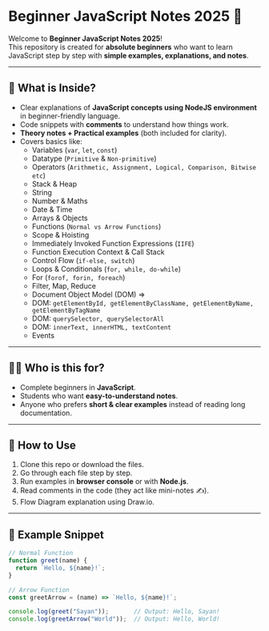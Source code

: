 # Beginner JavaScript Notes 2025 📘

Welcome to **Beginner JavaScript Notes 2025**!  
This repository is created for **absolute beginners** who want to learn JavaScript step by step with **simple examples, explanations, and notes**.  

---

## 📌 What is Inside?
- Clear explanations of **JavaScript concepts using NodeJS environment** in beginner-friendly language.  
- Code snippets with **comments** to understand how things work.  
- **Theory notes + Practical examples** (both included for clarity).  
- Covers basics like:
  - Variables (`var`, `let`, `const`)
  - Datatype (`Primitive` & `Non-primitive`)
  - Operators (`Arithmetic, Assignment, Logical, Comparison, Bitwise etc`)
  - Stack & Heap
  - String 
  - Number & Maths
  - Date & Time
  - Arrays & Objects
  - Functions (`Normal vs Arrow Functions`)
  - Scope & Hoisting
  - Immediately Invoked Function Expressions (`IIFE`)
  - Function Execution Context & Call Stack
  - Control Flow (`if-else, switch`)
  - Loops & Conditionals (`for, while, do-while`)
  - For (`forof, forin, foreach`)
  - Filter, Map, Reduce
  - Document Object Model (DOM) =>
  - DOM: `getElementById, getElementByClassName, getElementByName, getElementByTagName`
  - DOM: `querySelector, querySelectorAll`
  - DOM: `innerText, innerHTML, textContent`
  - Events

---

## 🧑‍🎓 Who is this for?
- Complete beginners in **JavaScript**.
- Students who want **easy-to-understand notes**.
- Anyone who prefers **short & clear examples** instead of reading long documentation.

---

## 🚀 How to Use
1. Clone this repo or download the files.
2. Go through each file step by step.
3. Run examples in **browser console** or with **Node.js**.
4. Read comments in the code (they act like mini-notes ✍️).
5. Flow Diagram explanation using Draw.io.

---

## 📝 Example Snippet

```javascript
// Normal Function
function greet(name) {
  return `Hello, ${name}!`;
}

// Arrow Function
const greetArrow = (name) => `Hello, ${name}!`;

console.log(greet("Sayan"));       // Output: Hello, Sayan!
console.log(greetArrow("World"));  // Output: Hello, World!
